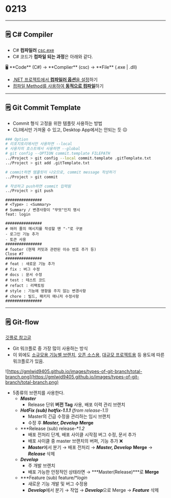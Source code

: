 # 0213

---

## 🗒️ C# Compiler

- C# **컴파일러** [csc.exe](http://www.windowfdb.com/k.php?q=csc-exe-c-windows-microsoft-net-framework-v1-1-4322)
- C# 코드가 **컴파일 되는 과정**은 아래와 같다.

<aside>
🖥️ **Code** (C#) → **Complier** (csc) → **File** (.exe | .dll)

</aside>

- [.NET 프로젝트에서 **컴파일러 옵션**을 설정](https://docs.microsoft.com/ko-kr/dotnet/csharp/language-reference/compiler-options/)하기
- [컴파일 Method를 사용하여 **동적으로 컴파일**](https://www.csharpstudy.com/Practical/Prac-dynamic-compile.aspx)하기

---

## 🗒️ Git Commit Template

- Commit 형식 고정을 위한 템플릿 사용하는 방법
- CLI에서만 가져올 수 있고, Desktop App에서는 안되는 듯 ☹️

```bash
### Option
# 리포지토리에서만 사용하면 --local
# 사용자의 호스트에서 사용하면 --global
# git config --OPTION commit.template FILEPATH
../Project > git config --local commit.template .gitTemplate.txt
../Project > git add .gitTemplate.txt

# commit하면 템플릿이 나오므로, commit message 작성하기
../Project > git commit

# 작성하고 push하면 commit 입력됨
../Project > git push
```

```
################
# <Type> : <Summary>
# Summary / 변경사항이 "무엇"인지 명시
feat: login

################
# 여러 줄의 메시지를 작성할 땐 "-"로 구분
- 로그인 기능 추가
- 토큰 사용
################
# footer (현재 커밋과 관련된 이슈 번호 추가 등)
Close #7
################
# feat : 새로운 기능 추가
# fix : 버그 수정
# docs : 문서 수정
# test : 테스트 코드
# refact : 리팩토링
# style : 기능에 영향을 주지 않는 변경사항
# chore : 빌드, 패키지 매니저 수정사항
################
```

---

## 🗒️ Git-flow

[깃플로 참고글](https://gmlwjd9405.github.io/2018/05/11/types-of-git-branch.html)

- Git 워크플로 중 가장 많이 사용하는 방식
- 이 외에도 [소규모용 기능별 브랜치](https://gmlwjd9405.github.io/2017/10/27/how-to-collaborate-on-GitHub-1.html), [오픈 소스용](https://gmlwjd9405.github.io/2017/10/28/how-to-collaborate-on-GitHub-2.html), [대규모 프로젝트용](https://gmlwjd9405.github.io/2018/05/12/how-to-collaborate-on-GitHub-3.html) 등 용도에 따른 워크플로가 있음.

![https://gmlwjd9405.github.io/images/types-of-git-branch/total-branch.png](https://gmlwjd9405.github.io/images/types-of-git-branch/total-branch.png)

- 5종류의 브랜치를 사용한다.
    - ***Master***
        - Release 단위 **버전 Tag** 사용, 배포 이력 관리 브랜치
    - ***HotFix (sub) hotfix-1.1.1** (from release-1.1)*
        - Master의 긴급 수정을 관리하는 임시 브랜치
        - 수정 후 ***Master, Develop*** **Merge**
    - ***Release (sub) release-**1.2*
        - 배포 전처리 단계, 배포 사이클 시작점 버그 수정, 문서 추가
        - 배포 사이클 중 master 브랜치의 버퍼, 기능 추가 ❌
        - ***Master***에서 분기 → 배포 전처리 → ***Master, Develop*** **Merge** → ***Release*** 삭제
    - ***Develop***
        - 주 개발 브랜치
        - 배포 가능한 안정적인 상태라면 → ***Master(Release)***로 **Merge**
    - ***Feature (sub) feature/**login*
        - 새로운 기능 개발 및 버그 수정용
        - ***Develop***에서 분기 → 작업 → ***Develop***으로 Merge → ***Feature*** 삭제